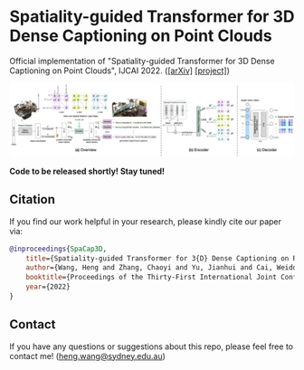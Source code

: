 # Spatiality-guided Transformer for 3D Dense Captioning on Point Clouds

Official implementation of "Spatiality-guided Transformer for 3D Dense Captioning on Point Clouds", IJCAI 2022. ([[arXiv]](https://arxiv.org/abs/todo) [[project]](https://spacap3d.github.io/))

![teaser](docs/teaser.jpg)

**Code to be released shortly! Stay tuned!**

## Citation
If you find our work helpful in your research, please kindly cite our paper via:
```bibtex
@inproceedings{SpaCap3D,
    title={Spatiality-guided Transformer for 3{D} Dense Captioning on Point Clouds},
    author={Wang, Heng and Zhang, Chaoyi and Yu, Jianhui and Cai, Weidong},
    booktitle={Proceedings of the Thirty-First International Joint Conference on Artificial Intelligence, {IJCAI-22}},
    year={2022}
}
```

## Contact
If you have any questions or suggestions about this repo, please feel free to contact me! ([heng.wang@sydney.edu.au](heng.wang@sydney.edu.au))

